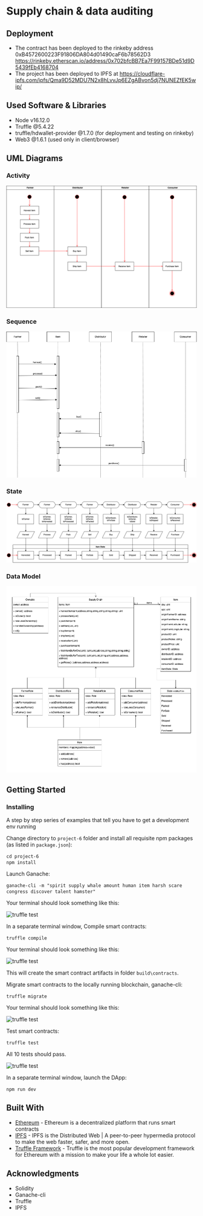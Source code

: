 # Supply chain & data auditing

## Deployment
- The contract has been deployed to the rinkeby address 0xB4572600223F91806DA804d01490caF6b78562D3 https://rinkeby.etherscan.io/address/0x702bfcBB7Ea7F99157BDe51d9D5439fEb4168704
- The project has been deployed to IPFS at https://cloudflare-ipfs.com/ipfs/Qma9D52MDU7N2x8hLvvJp6EZgABvon5dj7NUNEZfEK5wip/

## Used Software & Libraries
- Node v16.12.0
- Truffle @5.4.22
- truffle/hdwallet-provider @1.7.0 (for deployment and testing on rinkeby)
- Web3 @1.6.1 (used only in client/browser)

## UML Diagrams

### Activity
![activity diagram](images/paranormal-activity.png)

### Sequence
![sequence diagram](images/out-of-sequence.png)

### State
![state diagram](images/enemy-of-state.png)

### Data Model
![data diagram](images/data-is-a-friend.png)

## Getting Started

### Installing

A step by step series of examples that tell you have to get a development env running


Change directory to ```project-6``` folder and install all requisite npm packages (as listed in ```package.json```):

```
cd project-6
npm install
```

Launch Ganache:

```
ganache-cli -m "spirit supply whale amount human item harsh scare congress discover talent hamster"
```

Your terminal should look something like this:

![truffle test](images/ganache-cli.png)

In a separate terminal window, Compile smart contracts:

```
truffle compile
```

Your terminal should look something like this:

![truffle test](images/truffle_compile.png)

This will create the smart contract artifacts in folder ```build\contracts```.

Migrate smart contracts to the locally running blockchain, ganache-cli:

```
truffle migrate
```

Your terminal should look something like this:

![truffle test](images/truffle_migrate.png)

Test smart contracts:

```
truffle test
```

All 10 tests should pass.

![truffle test](images/truffle_test.png)

In a separate terminal window, launch the DApp:

```
npm run dev
```

## Built With

* [Ethereum](https://www.ethereum.org/) - Ethereum is a decentralized platform that runs smart contracts
* [IPFS](https://ipfs.io/) - IPFS is the Distributed Web | A peer-to-peer hypermedia protocol
to make the web faster, safer, and more open.
* [Truffle Framework](http://truffleframework.com/) - Truffle is the most popular development framework for Ethereum with a mission to make your life a whole lot easier.

## Acknowledgments

* Solidity
* Ganache-cli
* Truffle
* IPFS
